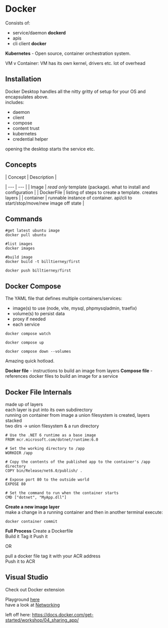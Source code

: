 # Docker 
Consists of:
- service/daemon **dockerd**  
- apis  
- cli client **docker** 

**Kubernetes** - Open source, container orchestration system.

VM v Container: VM has its own kernel, drivers etc. lot of overhead

## Installation  
Docker Desktop handles all the nitty gritty of setup for your OS and encapsulates above.  
includes:
- daemon  
- client  
- compose   
- content trust  
- kubernetes  
- credential helper  

opening the desktop starts the service etc.

## Concepts

| Concept | Description |

| --- | --- |
| Image | *read only* template (package). what to install and configuration |
| DockerFile | listing of steps to create a template. creates layers |
| container | runnable instance of container. api/cli to start/stop/move/new image off state |

## Commands 

```
#get latest ubuntu image
docker pull ubuntu 

#list images
docker images

#build image
docker build -t billtierney/first

docker push billtierney/first

```

## Docker Compose  
The YAML file that defines multiple containers/services:
- image(s) to use (node, vite, mysql, phpmysqladmin, traefix)
- volume(s) to persist data
- proxy if needed
- each service

```
docker compose watch

docker compose up

docker compose down --volumes
```

Amazing quick hotload.

**Docker file** - instructions to build an image from layers
**Compose file** - references docker files to build an image for a service  

## Docker File Internals
made up of layers  
each layer is put into its own subdirectory  
running on container from image a union filesystem is created, layers stacked  
two dirs -> union filesystem & a run directory 

```
# Use the .NET 6 runtime as a base image
FROM mcr.microsoft.com/dotnet/runtime:6.0

# Set the working directory to /app
WORKDIR /app

# Copy the contents of the published app to the container's /app directory
COPY bin/Release/net6.0/publish/ .

# Expose port 80 to the outside world
EXPOSE 80

# Set the command to run when the container starts
CMD ["dotnet", "MyApp.dll"]
```

**Create a new image layer**  
make a change in a running container and then in another terminal execute:
```
docker container commit 
```

**Full Process**
Create a Dockerfile  
Build it
Tag it
Push it

OR

pull a docker file 
tag it with your ACR address  
Push it to ACR  

## Visual Studio
Check out Docker extension 


Playground [here](https://labs.play-with-docker.com/?_gl=1*13rprn6*_gcl_au*MTU1MjU0NDg5Ny4xNzU3NDMwNDcw*_ga*MzA0MTIwODM2LjE3NTc0MzAwNTQ.*_ga_XJWPQMJYHQ*czE3NTc2ODY3OTkkbzckZzEkdDE3NTc2ODkyNzYkajYwJGwwJGgw)  
have a look at [Networking](https://docs.docker.com/engine/network/#published-ports)

left off here:
https://docs.docker.com/get-started/workshop/04_sharing_app/  